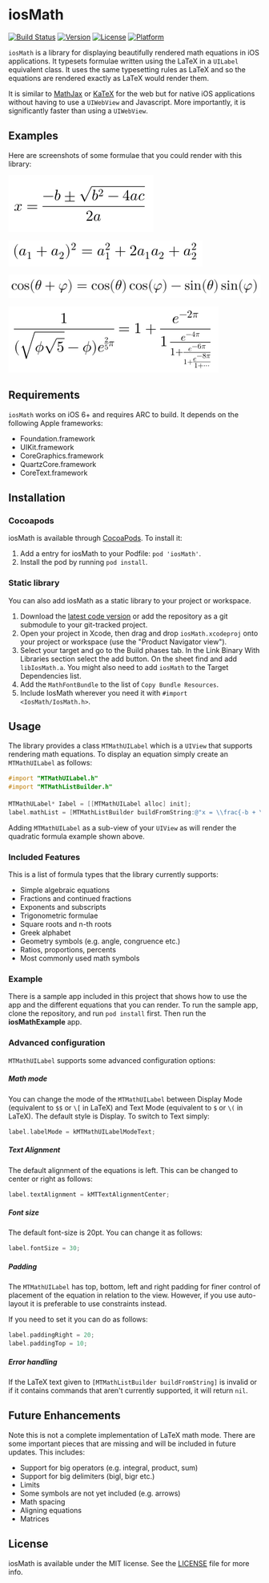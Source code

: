 # iosMath

[![Build Status](http://img.shields.io/travis/kostub/iosMath.svg?style=flat)](https://travis-ci.org/kostub/iosMath)
[![Version](https://img.shields.io/cocoapods/v/iosMath.svg?style=flat)](http://cocoapods.org/pods/iosMath)
[![License](https://img.shields.io/cocoapods/l/iosMath.svg?style=flat)](http://cocoapods.org/pods/iosMath)
[![Platform](https://img.shields.io/cocoapods/p/iosMath.svg?style=flat)](http://cocoapods.org/pods/iosMath)

`iosMath` is a library for displaying beautifully rendered math equations
in iOS applications. It typesets formulae written using the LaTeX in a
`UILabel` equivalent class. It uses the same typesetting rules as LaTeX
and so the equations are rendered exactly as LaTeX would render them.

It is similar to [MathJax](https://www.mathjax.org) or
[KaTeX](https://github.com/Khan/KaTeX) for the web but for native iOS
applications without having to use a `UIWebView` and Javascript. More
importantly, it is significantly faster than using a `UIWebView`.

## Examples
Here are screenshots of some formulae that you could render with this
library:

![Quadratic Formula](img/quadratic.png)

![Square Formula](img/square.png)

![Cos Sum](img/trig.png)

![Ramanujan Identity](img/ramanujan.png)

 
## Requirements
`iosMath` works on iOS 6+ and requires ARC to build. It depends on
the following Apple frameworks:

* Foundation.framework
* UIKit.framework
* CoreGraphics.framework
* QuartzCore.framework
* CoreText.framework

## Installation

### Cocoapods

iosMath is available through [CocoaPods](http://cocoapods.org). To install
it:

1. Add a entry for iosMath to your Podfile: `pod 'iosMath'`.
2. Install the pod by running `pod install`.

### Static library

You can also add iosMath as a static library to your project or
workspace.

1. Download the [latest code version](https://github.com/kostub/iosMath/downloads) or add the
repository as a git submodule to your git-tracked project.
2. Open your project in Xcode, then drag and drop
   `iosMath.xcodeproj` onto your project or workspace (use the
"Product Navigator view").
3. Select your target and go to the Build phases tab. In the Link Binary
   With Libraries section select the add button. On the sheet find and
add `libIosMath.a`. You might also need to add `iosMath` to
the Target Dependencies list.
4. Add the `MathFontBundle` to the list of `Copy Bundle Resources`.
5. Include IosMath wherever you need it with `#import <IosMath/IosMath.h>`.

## Usage

The library provides a class `MTMathUILabel` which is a `UIView` that
supports rendering math equations. To display an equation simply create
an `MTMathUILabel` as follows:

```objective-c
#import "MTMathUILabel.h"
#import "MTMathListBuilder.h"

MTMathULabel* Iabel = [[MTMathUILabel alloc] init];
label.mathList = [MTMathListBuilder buildFromString:@"x = \\frac{-b + \\sqrt{b^2-4ac}}{2a}"];

```
Adding `MTMathUILabel` as a sub-view of your `UIView` as will render the
quadratic formula example shown above.

### Included Features
This is a list of formula types that the library currently supports:

* Simple algebraic equations
* Fractions and continued fractions
* Exponents and subscripts
* Trigonometric formulae
* Square roots and n-th roots
* Greek alphabet
* Geometry symbols (e.g. angle, congruence etc.)
* Ratios, proportions, percents
* Most commonly used math symbols

### Example

There is a sample app included in this project that shows how to use the
app and the different equations that you can render. To run the sample
app, clone the repository, and run `pod install` first. Then run the
__iosMathExample__ app.

### Advanced configuration

`MTMathUILabel` supports some advanced configuration options:

##### Math mode

You can change the mode of the `MTMathUILabel` between Display Mode
(equivalent to `$$` or `\[` in LaTeX) and Text Mode (equivalent to `$`
or `\(` in LaTeX). The default style is Display. To switch to Text
simply:

```objective-c
label.labelMode = kMTMathUILabelModeText;
```

##### Text Alignment
The default alignment of the equations is left. This can be changed to
center or right as follows:

```objective-c
label.textAlignment = kMTTextAlignmentCenter;
```

##### Font size
The default font-size is 20pt. You can change it as follows:

```objective-c
label.fontSize = 30;
```

##### Padding
The `MTMathUILabel` has top, bottom, left and right padding for finer
control of placement of the equation in relation to the view. However,
if you use auto-layout it is preferable to use constraints instead.

If you need to set it you can do as follows:

```objective-c
label.paddingRight = 20;
label.paddingTop = 10;
```

##### Error handling

If the LaTeX text given to `[MTMathListBuilder buildFromString]` is
invalid or if it contains commands that aren't currently supported, it
will return `nil`.

## Future Enhancements

Note this is not a complete implementation of LaTeX math mode. There are
some important pieces that are missing and will be included in future
updates. This includes:

* Support for big operators (e.g. integral, product, sum)
* Support for big delimiters (bigl, bigr etc.)
* Limits
* Some symbols are not yet included (e.g. arrows)
* Math spacing
* Aligning equations
* Matrices

## License

iosMath is available under the MIT license. See the [LICENSE](./LICENSE)
file for more info.

